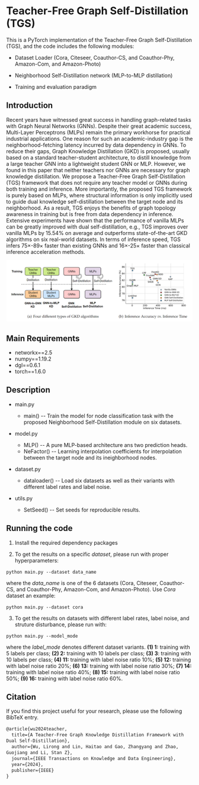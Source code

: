 # Teacher-Free Graph Self-Distillation (TGS)


This is a PyTorch implementation of the Teacher-Free Graph Self-Distillation (TGS), and the code includes the following modules:

* Dataset Loader (Cora, Citeseer, Coauthor-CS, and Coauthor-Phy, Amazon-Com, and Amazon-Photo)

* Neighborhood Self-Distillation network (MLP-to-MLP distillation)

* Training and evaluation paradigm 

  

## Introduction

Recent years have witnessed great success in handling graph-related tasks with Graph Neural Networks (GNNs). Despite their great academic success, Multi-Layer Perceptrons (MLPs) remain the primary workhorse for practical industrial applications. One reason for such an academic-industry gap is the neighborhood-fetching latency incurred by data dependency in GNNs. To reduce their gaps, Graph Knowledge Distillation (GKD) is proposed, usually based on a standard teacher-student architecture, to distill knowledge from a large teacher GNN into a lightweight student GNN or MLP. However, we found in this paper that neither teachers nor GNNs are necessary for graph knowledge distillation. We propose a Teacher-Free Graph Self-Distillation (TGS) framework that does not require any teacher model or GNNs during both training and inference. More importantly, the proposed TGS framework is purely based on MLPs, where structural information is only implicitly used to guide dual knowledge self-distillation between the target node and its neighborhood. As a result, TGS enjoys the benefits of graph topology awareness in training but is free from data dependency in inference. Extensive experiments have shown that the performance of vanilla MLPs can be greatly improved with dual self-distillation, e.g., TGS improves over vanilla MLPs by 15.54% on average and outperforms state-of-the-art GKD algorithms on six real-world datasets. In terms of inference speed, TGS infers 75$\times$-89$\times$ faster than existing GNNs and 16$\times$-25$\times$ faster than classical inference acceleration methods. 

<p align="center">
  <img src='./figure/framework.PNG' width="800">
</p>



## Main Requirements

* networkx==2.5
* numpy==1.19.2
* dgl==0.6.1
* torch==1.6.0



## Description

* main.py  
  * main() -- Train the model for node classification task with the proposed Neighborhood Self-Distillation module on six datasets.
* model.py  
  * MLP() -- A pure MLP-based architecture ans two prediction heads.
  * NeFactor() -- Learning interpolation coefficients for interpolation between the target node and its ineighborhood nodes.
* dataset.py  

  * dataloader() -- Load six datasets as well as their variants with different label rates and label noise.
* utils.py  
  * SetSeed() -- Set seeds for reproducible results.



## Running the code

1. Install the required dependency packages

3. To get the results on a specific *dataset*, please run with proper hyperparameters:

  ```
python main.py --dataset data_name
  ```

where the *data_name* is one of the 6 datasets (Cora, Citeseer, Coauthor-CS, and Coauthor-Phy, Amazon-Com, and Amazon-Photo). Use  *Cora* dataset an example: 

```
python main.py --dataset cora
```

3. To get the results on datasets with different label rates, label noise, and struture disturbance, please run with:

  ```
python main.py --model_mode
  ```

where the *label_mode* denotes different dataset variants. **(1) 1:** training with 5 labels per class; **(2) 2:** training with 10 labels per class; **(3) 3**: training with 10 labels per class; **(4) 11:** training with label noise ratio 10%; **(5) 12:** training with label noise ratio 20%; **(6) 13:** training with label noise ratio 30%; **(7) 14:** training with label noise ratio 40%; **(8) 15:** training with label noise ratio 50%; **(9) 16:** training with label noise ratio 60%.



## Citation

If you find this project useful for your research, please use the following BibTeX entry.

```
@article{wu2024teacher,
  title={A Teacher-Free Graph Knowledge Distillation Framework with Dual Self-Distillation},
  author={Wu, Lirong and Lin, Haitao and Gao, Zhangyang and Zhao, Guojiang and Li, Stan Z},
  journal={IEEE Transactions on Knowledge and Data Engineering},
  year={2024},
  publisher={IEEE}
}
```
